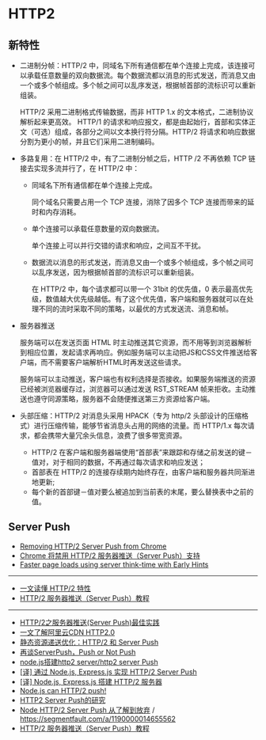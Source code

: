 # HTTP2

## 新特性

- 二进制分帧：HTTP/2 中，同域名下所有通信都在单个连接上完成，该连接可以承载任意数量的双向数据流。每个数据流都以消息的形式发送，而消息又由一个或多个帧组成。多个帧之间可以乱序发送，根据帧首部的流标识可以重新组装。

    HTTP/2 采用二进制格式传输数据，而非 HTTP 1.x 的文本格式，二进制协议解析起来更高效。 HTTP/1 的请求和响应报文，都是由起始行，首部和实体正文（可选）组成，各部分之间以文本换行符分隔。HTTP/2 将请求和响应数据分割为更小的帧，并且它们采用二进制编码。

- 多路复用：在 HTTP/2 中，有了二进制分帧之后，HTTP /2 不再依赖 TCP 链接去实现多流并行了，在 HTTP/2 中：

    - 同域名下所有通信都在单个连接上完成。

        同个域名只需要占用一个 TCP 连接，消除了因多个 TCP 连接而带来的延时和内存消耗。

    - 单个连接可以承载任意数量的双向数据流。

        单个连接上可以并行交错的请求和响应，之间互不干扰。

    - 数据流以消息的形式发送，而消息又由一个或多个帧组成，多个帧之间可以乱序发送，因为根据帧首部的流标识可以重新组装。

        在 HTTP/2 中，每个请求都可以带一个 31bit 的优先值，0 表示最高优先级，数值越大优先级越低。有了这个优先值，客户端和服务器就可以在处理不同的流时采取不同的策略，以最优的方式发送流、消息和帧。

- 服务器推送

    服务端可以在发送页面 HTML 时主动推送其它资源，而不用等到浏览器解析到相应位置，发起请求再响应。例如服务端可以主动把JS和CSS文件推送给客户端，而不需要客户端解析HTML时再发送这些请求。

    服务端可以主动推送，客户端也有权利选择是否接收。如果服务端推送的资源已经被浏览器缓存过，浏览器可以通过发送 RST_STREAM 帧来拒收。主动推送也遵守同源策略，服务器不会随便推送第三方资源给客户端。

- 头部压缩：HTTP/2 对消息头采用 HPACK（专为 http/2 头部设计的压缩格式）进行压缩传输，能够节省消息头占用的网络的流量。而 HTTP/1.x 每次请求，都会携带大量冗余头信息，浪费了很多带宽资源。

    - HTTP/2 在客户端和服务器端使用“首部表”来跟踪和存储之前发送的键－值对，对于相同的数据，不再通过每次请求和响应发送；
    - 首部表在 HTTP/2 的连接存续期内始终存在，由客户端和服务器共同渐进地更新;
    - 每个新的首部键－值对要么被追加到当前表的末尾，要么替换表中之前的值。

## Server Push

- [Removing HTTP/2 Server Push from Chrome](https://developer.chrome.com/blog/removing-push/?utm_source=pocket_mylist)
- [Chrome 将禁用 HTTP/2 服务器推送（Server Push）支持](https://www.oschina.net/news/207112/chrome-removing-server-push?utm_source=pocket_mylist)
- [Faster page loads using server think-time with Early Hints](https://developer.chrome.com/blog/early-hints/?utm_source=pocket_mylist)

---

- [一文读懂 HTTP/2 特性](https://zhuanlan.zhihu.com/p/26559480)
- [HTTP/2 服务器推送（Server Push）教程](http://www.ruanyifeng.com/blog/2018/03/http2_server_push.html)

---

- [HTTP/2之服务器推送(Server Push)最佳实践](https://cloud.tencent.com/developer/article/1159626)
- [一文了解阿里云CDN HTTP2.0](https://developer.aliyun.com/article/623185)
- [静态资源递送优化：HTTP/2 和 Server Push](https://blog.skk.moe/post/http2-server-push/)
- [再谈ServerPush，Push or Not Push](https://juejin.cn/post/6877063824861167623)
- [node.js搭建http2 server/http2 server Push](https://juejin.cn/post/7036564625436966926)
- [[译] 通过 Node.js, Express.js 实现 HTTP/2 Server Push](https://segmentfault.com/a/1190000009084692)
- [[译] Node.js, Express.js 搭建 HTTP/2 服务器](https://biaomingzhong.github.io/2017/http2-node-express/)
- [Node.js can HTTP/2 push!](https://medium.com/the-node-js-collection/node-js-can-http-2-push-b491894e1bb1)
- [HTTP2 Server Push的研究](https://www.open-open.com/lib/view/open1483537725037.html)
- [Node HTTP/2 Server Push 从了解到放弃](http://kmanong.top/kmn/qxw/form/article?id=7697&cate=0) / https://segmentfault.com/a/1190000014655562
- [HTTP/2 服务器推送（Server Push）教程](https://bbs.shuyu.link/topics/418)
